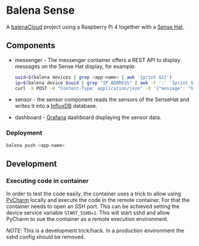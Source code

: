 # Balena Sense

A [balenaCloud](https://www.balena.io/) project using a Raspberry Pi 4 together with a [Sense Hat](https://www.raspberrypi.org/products/sense-hat/).

## Components


- messenger - The messenger container offers a REST API to display messages on the Sense Hat display, for example:
  
    ```sh
    uuid=$(balena devices | grep <app-name> | awk '{print $2}')
    ip=$(balena device $uuid | grep "IP ADDRESS" | awk -F ':' '{print $2}' | xargs)
    curl -X POST -H "Content-Type: application/json" -d '{"message": "hello world"}' $ip:5000/display
    ```
 
- sensor - the sensor component reads the sensors of the SenseHat and writes it into a [InfluxDB](https://www.influxdata.com/) database.
- dashboard - [Grafana](https://grafana.com/) dashboard displaying the sensor data.

### Deployment

```sh
balena push <app-name>
```

## Development

### Executing code in container

In order to test the code easily, the container uses a trick to allow using [PyCharm](https://www.jetbrains.com/pycharm/) locally and execute the code in the remote container.
For that the container needs to open an SSH port. 
This can be achieved setting the device service variable `START_SSHD=1`.
This will start sshd and allow PyCharm to sue the container as a remote execution environment.

*NOTE*: This is a development trick/hack.
In a production environment the sshd config should be removed.

